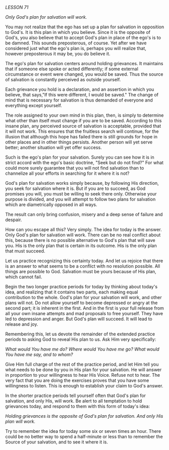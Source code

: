 *LESSON 71*

*Only God's plan for salvation will work.*

You may not realize that the ego has set up a plan for salvation in opposition to God's. It is this plan in which you believe. Since it is the opposite of God's, you also believe that to accept God's plan in place of the ego's is to be damned. This sounds preposterous, of course. Yet after we have considered just what the ego's plan is, perhaps you will realize that, however preposterous it may be, you do believe it.

The ego's plan for salvation centers around holding grievances. It maintains that if someone else spoke or acted differently; if some external circumstance or event were changed, you would be saved. Thus the source of salvation is constantly perceived as outside yourself.

Each grievance you hold is a declaration, and an assertion in which you believe, that says,"If this were different, I would be saved." The change of mind that is necessary for salvation is thus demanded of everyone and everything except yourself.

The role assigned to your own mind in this plan, then, is simply to determine what other than itself must change if you are to be saved. According to this insane plan, any perceived source of salvation is acceptable, provided that it will not work. This ensures that the fruitless search will continue, for the illusion that although this hope has failed there is still grounds for hope in other places and in other things persists. Another person will yet serve better; another situation will yet offer success.

Such is the ego's plan for your salvation. Surely you can see how it is in strict accord with the ego's basic doctrine, "Seek but do not find?" For what could more surely guarantee that you will not find salvation than to channelize all your efforts in searching for it where it is not?

God's plan for salvation works simply because, by following His direction, you seek for salvation where it is. But if you are to succeed, as God promises you will, you must be willing to seek there only. Otherwise your purpose is divided, and you will attempt to follow two plans for salvation which are diametrically opposed in all ways.

The result can only bring confusion, misery and a deep sense of failure and despair.

How can you escape all this? Very simply. The idea for today is the answer. Only God's plan for salvation will work. There can be no real conflict about this, because there is no possible alternative to God's plan that will save you. His is the only plan that is certain in its outcome. His is the only plan that must succeed.

Let us practice recognizing this certainty today. And let us rejoice that there is an answer to what seems to be a conflict with no resolution possible. All things are possible to God. Salvation must be yours because of His plan, which cannot fail.

Begin the two longer practice periods for today by thinking about today's idea, and realizing that it contains two parts, each making equal contribution to the whole. God's plan for your salvation will work, and other plans will not. Do not allow yourself to become depressed or angry at the second part; it is inherent in the first. And in the first is your full release from all your own insane attempts and mad proposals to free yourself. They have led to depression and anger. But God's plan will succeed. It will lead to release and joy.

Remembering this, let us devote the remainder of the extended practice periods to asking God to reveal His plan to us. Ask Him very specifically:

_What would You have me do?_
_Where would You have me go?_
_What would You have me say, and to whom?_

Give Him full charge of the rest of the practice period, and let Him tell you what needs to be done by you in His plan for your salvation. He will answer in proportion to your willingness to hear His Voice. Refuse not to hear. The very fact that you are doing the exercises proves that you have some willingness to listen. This is enough to establish your claim to God's answer.

In the shorter practice periods tell yourself often that God's plan for salvation, and only His, will work. Be alert to all temptation to hold grievances today, and respond to them with this form of today's idea:

_Holding grievances is the opposite of God's plan for salvation. And only His plan will work._

Try to remember the idea for today some six or seven times an hour. There could be no better way to spend a half-minute or less than to remember the Source of your salvation, and to see it where it is.